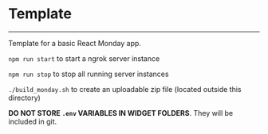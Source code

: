 # Template

---

Template for a basic React Monday app.

`npm run start` to start a ngrok server instance

`npm run stop` to stop all running server instances

`./build_monday.sh` to create an uploadable zip file (located outside this directory)

**DO NOT STORE `.env` VARIABLES IN WIDGET FOLDERS**. They will be included in git.
